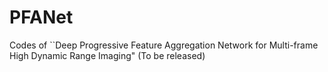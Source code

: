 # PFANet
Codes of ``Deep Progressive Feature Aggregation Network for Multi-frame High Dynamic Range Imaging" (To be released)
